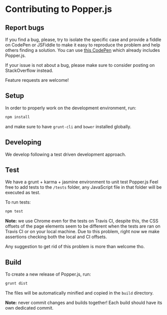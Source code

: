 # Contributing to Popper.js

## Report bugs

If you find a bug, please, try to isolate the specific case and provide a fiddle on CodePen or JSFiddle to make it easy to reproduce the problem and help others finding a solution.
You can use [this CodePen](http://codepen.io/FezVrasta/pen/wGqJEz) which already includes Popper.js.

If your issue is not about a bug, please make sure to consider posting on StackOverflow instead.

Feature requests are welcome!

## Setup

In order to properly work on the development environment, run:

```js
npm install
```

and make sure to have `grunt-cli` and `bower` installed globally.

## Developing

We develop following a test driven development approach.

## Test

We have a grunt + karma + jasmine environment to unit test Popper.js
Feel free to add tests to the `/tests` folder, any JavaScript file in that folder will be executed as test.

To run tests:

```bash
npm test
```

**Note:** we use Chrome even for the tests on Travis CI, despite this, the CSS offsets of the page elements seem to be different when the tests are ran on Travis CI or on your local machine.
Due to this problem, right now we make assertions checking both the local and CI offsets.

Any suggestion to get rid of this problem is more than welcome tho.

## Build

To create a new release of Popper.js, run:

```js
grunt dist
```

The files will be automatically minified and copied in the `build` directory.

**Note:** never commit changes and builds together! Each build should have its own dedicated commit.
